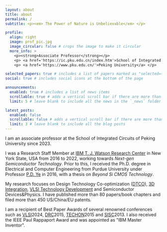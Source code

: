 ```yaml
---
layout: about
title: about
permalink: /
subtitle: <p><em> The Power of Nature is Unbelievable</em> </p> 

profile:
  align: right
  image: prof_pic.jpg
  image_circular: false # crops the image to make it circular
  more_info: >
    <p><strong>Associate Professor</strong></p>    
    <p> <a href='https://ic.pku.edu.cn/index.htm'>School of Integrated Circuits</a> </p>
    <p> <a href='https://www.pku.edu.cn/'>Peking University</a> </p>

selected_papers: true # includes a list of papers marked as "selected={true}"
social: true # includes social icons at the bottom of the page

announcements:
  enabled: true # includes a list of news items
  scrollable: true # adds a vertical scroll bar if there are more than 3 news items
  limit: 5 # leave blank to include all the news in the `_news` folder

latest_posts:
  enabled: false
  scrollable: false # adds a vertical scroll bar if there are more than 3 new posts items
  limit: 3 # leave blank to include all the blog posts
---
```


I am an associate professor at the School of Integrated Circuits of Peking University since 2023.

I was a Research Staff Member at <a href='https://research.ibm.com/labs/albany/'>IBM T. J. Watson Research Center</a> in New York State, USA from 2016 to 2022, working towards _Next-gen Semiconductor Technology_. Prior to this, I received the Ph.D. degree in Electrical and Computer Engineering from Purdue University under Professor <a href='https://engineering.purdue.edu/~yep/'>P.D. Ye</a> in 2016, with a thesis on _Beyond Si CMOS Technology_. 

My research focuses on Design Technology Co-optimization (<a href='https://www.imec-int.com/en/articles/getting-most-out-your-system'>DTCO</a>), <a href='https://spectrum.ieee.org/3d-cmos'>3D Integration</a>, <a href='https://www.semiconductor-digest.com/new-structure-transistors-for-advanced-technology-node-cmos-ics/'>VLSI Technology Development</a> and Semiconductor Devices&Physics. I have published more than 80 papers/book chapters and filed more than 450 US/China/EU patents.

I am a recipient of Best Paper Awards of several renowned conferences such as <a href='http://www.vlsisymposium.org/'>VLSI</a>2024, <a href='https://2025.deviceresearchconference.org/'>DRC</a>2015, <a href='https://www.src.org/calendar/e005106/'>TECHON</a>2015 and <a href='https://www.ieeesisc.org/'>SISC</a>2013. I also received the IEEE Paul Rappaport Award and was appointed as "IBM Master Inventor".



